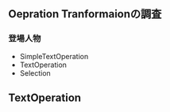 ## Oepration Tranformaionの調査

### 登場人物
 - SimpleTextOperation
 - TextOperation
 - Selection

## TextOperation

